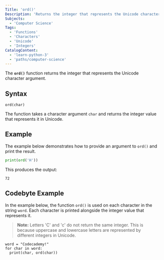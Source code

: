 ```yaml
---
Title: 'ord()'
Description: 'Returns the integer that represents the Unicode character argument.'
Subjects:
  - 'Computer Science'
Tags:
  - 'Functions'
  - 'Characters'
  - 'Unicode'
  - 'Integers'
CatalogContent:
  - 'learn-python-3'
  - 'paths/computer-science'
---
```


The **`ord()`** function returns the integer that represents the Unicode character argument.

## Syntax

```pseudo
ord(char)
```

The function takes a character argument `char` and returns the integer value that represents it in Unicode.

## Example

The example below demonstrates how to provide an argument to `ord()` and print the result.

```py
print(ord('H'))
```

This produces the output:

```shell
72
```

## Codebyte Example

In the example below, the function `ord()` is used on each character in the string `word`. Each character is printed alongside the integer value that represents it.

> **Note:** Letters 'C' and 'c' do not return the same integer. This is because uppercase and lowercase letters are represented by different integers in Unicode.

```codebyte/python
word = "Codecademy!"
for char in word:
  print(char, ord(char))
```
